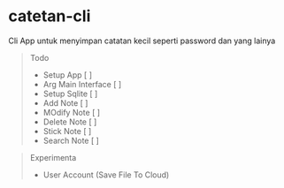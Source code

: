 # catetan-cli
Cli App untuk menyimpan catatan kecil seperti password dan yang lainya
 >Todo
> - Setup App [ ]
> - Arg Main Interface [ ]
> - Setup Sqlite [ ]
> - Add Note [ ]
> - MOdify Note [ ]
> - Delete Note [ ]
> - Stick Note [ ]
> - Search Note [ ]

>Experimenta
> - User Account (Save File To Cloud)